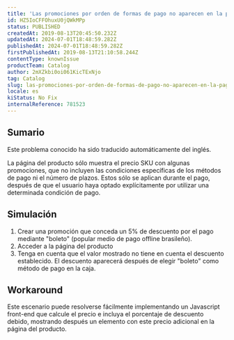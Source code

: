 ```yaml
---
title: 'Las promociones por orden de formas de pago no aparecen en la página del producto'
id: HZ5IoCFFOhuxU0jQWkMPp
status: PUBLISHED
createdAt: 2019-08-13T20:45:50.232Z
updatedAt: 2024-07-01T18:48:59.282Z
publishedAt: 2024-07-01T18:48:59.282Z
firstPublishedAt: 2019-08-13T21:10:58.244Z
contentType: knownIssue
productTeam: Catalog
author: 2mXZkbi0oi061KicTExNjo
tag: Catalog
slug: las-promociones-por-orden-de-formas-de-pago-no-aparecen-en-la-pagina-del-producto
locale: es
kiStatus: No Fix
internalReference: 781523
---
```


## Sumario

<div class="alert alert-info">
  <p>Este problema conocido ha sido traducido automáticamente del inglés.</p>
</div>


La página del producto sólo muestra el precio SKU con algunas promociones, que no incluyen las condiciones específicas de los métodos de pago ni el número de plazos. Estos sólo se aplican durante el pago, después de que el usuario haya optado explícitamente por utilizar una determinada condición de pago.



##

## Simulación




1. Crear una promoción que conceda un 5% de descuento por el pago mediante "boleto" (popular medio de pago offline brasileño).
2. Acceder a la página del producto
3. Tenga en cuenta que el valor mostrado no tiene en cuenta el descuento establecido. El descuento aparecerá después de elegir "boleto" como método de pago en la caja.




## Workaround



Este escenario puede resolverse fácilmente implementando un Javascript front-end que calcule el precio e incluya el porcentaje de descuento debido, mostrando después un elemento con este precio adicional en la página del producto.








